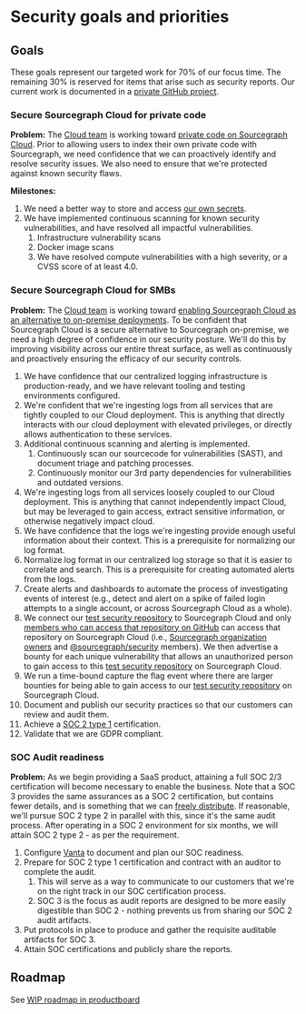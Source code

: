 # Security goals and priorities

## Goals

These goals represent our targeted work for 70% of our focus time. The remaining 30% is reserved for items that arise such as security reports. Our current work is documented in a [private GitHub project](https://github.com/orgs/sourcegraph/projects/130).



### Secure Sourcegraph Cloud for private code

**Problem:** The [Cloud team](../cloud/index.md) is working toward [private code on Sourcegraph Cloud](../cloud/index.md#private-code-on-sourcegraph-cloud). Prior to allowing users to index their own private code with Sourcegraph, we need confidence that we can proactively identify and resolve security issues. We also need to ensure that we're protected against known security flaws.



**Milestones:** 

1. We need a better way to store and access [our own secrets](https://docs.google.com/document/d/1HzO7szEm-h4fqlQOnVbcJdpDmfQiM7Rb-Tz4CMEYl-Q).
2. We have implemented continuous scanning for known security vulnerabilities, and have resolved all impactful vulnerabilities.
   1. Infrastructure vulnerability scans
   2. Docker image scans
   3. We have resolved compute vulnerabilities with a high severity, or a CVSS score of at least 4.0.



### Secure Sourcegraph Cloud for SMBs

**Problem:** The [Cloud team](../cloud/index.md) is working toward [enabling Sourcegraph Cloud as an alternative to on-premise deployments](../cloud/index.md#private-code-on-sourcegraph-cloud). To be confident that Sourcegraph Cloud is a secure alternative to Sourcegraph on-premise, we need a high degree of confidence in our security posture. We'll do this by improving visibility across our entire threat surface, as well as continuously and proactively ensuring the efficacy of our security controls.

1. We have confidence that our centralized logging infrastructure is production-ready, and we have relevant tooling and testing environments configured.
2. We're confident that we're ingesting logs from all services that are tightly coupled to our Cloud deployment. This is anything that directly interacts with our cloud deployment with elevated privileges, or directly allows authentication to these services.
3. Additional continuous scanning and alerting is implemented.
   1. Continuously scan our sourcecode for vulnerabilities (SAST), and document triage and patching processes.
   2. Continuously monitor our 3rd party dependencies for vulnerabilities and outdated versions.
4. We're ingesting logs from all services loosely coupled to our Cloud deployment. This is anything that cannot independently impact Cloud, but may be leveraged to gain access, extract sensitive information, or otherwise negatively impact cloud.
5. We have confidence that the logs we're ingesting provide enough useful information about their context. This is a prerequisite for normalizing our log format.
6. Normalize log format in our centralized log storage so that it is easier to correlate and search. This is a prerequisite for creating automated alerts from the logs.
7. Create alerts and dashboards to automate the process of investigating events of interest (e.g., detect and alert on a spike of failed login attempts to a single account, or across Sourcegraph Cloud as a whole).
8. We connect our [test security repository](https://github.com/sourcegraph/security-test/blob/main/README.md) to Sourcegraph Cloud and only [members who can access that repository on GitHub](https://github.com/sourcegraph/security-test/settings/access) can access that repository on Sourcegraph Cloud (i.e., [Sourcegraph organization owners](https://github.com/orgs/sourcegraph/people?query=role%3Aowner) and [@sourcegraph/security](https://github.com/orgs/sourcegraph/teams/security) members). We then advertise a bounty for each unique vulnerability that allows an unauthorized person to gain access to this [test security repository](https://github.com/sourcegraph/security-test/blob/main/README.md) on Sourcegraph Cloud.
9. We run a time-bound capture the flag event where there are larger bounties for being able to gain access to our [test security repository](https://github.com/sourcegraph/security-test/blob/main/README.md) on Sourcegraph Cloud.
10. Document and publish our security practices so that our customers can review and audit them.
11. Achieve a [SOC 2 type 1](#soc-audit-readiness) certification.
12. Validate that we are GDPR compliant.



### SOC Audit readiness

**Problem:** As we begin providing a SaaS product, attaining a full SOC 2/3 certification will become necessary to enable the business. Note that a SOC 3 provides the same assurances as a SOC 2 certification, but contains fewer details, and is something that we can [freely distribute](https://www.aicpa.org/interestareas/frc/assuranceadvisoryservices/aicpasoc3report.html). If reasonable, we'll pursue SOC 2 type 2 in parallel with this, since it's the same audit process. After operating in a SOC 2 environment for six months, we will attain SOC 2 type 2 - as per the requirement.

1. Configure [Vanta](https://www.vanta.com/) to document and plan our SOC readiness.
1. Prepare for SOC 2 type 1 certification and contract with an auditor to complete the audit. 
   1. This will serve as a way to communicate to our customers that we're on the right track in our SOC certification process.
   1. SOC 3 is the focus as audit reports are designed to be more easily  digestible than SOC 2 - nothing prevents us from sharing our SOC 2 audit artifacts.
1. Put protocols in place to produce and gather the requisite auditable artifacts for SOC 3.
1. Attain SOC certifications and publicly share the reports.



## Roadmap

See [WIP roadmap in productboard](https://sourcegraph.productboard.com/feature-board/2119755-cloud)
